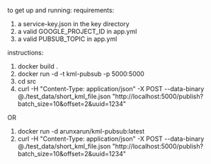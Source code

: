 to get up and running:
requirements:
1. a service-key.json in the key directory
1. a valid GOOGLE_PROJECT_ID in app.yml
1. a valid PUBSUB_TOPIC in app.yml

instructions:
1. docker build .
1. docker run -d -t kml-pubsub -p 5000:5000
1. cd src
1. curl -H "Content-Type: application/json" -X POST --data-binary  @./test_data/short_kml_file.json "http://localhost:5000/publish?batch_size=10&offset=2&uuid=1234"

OR

1. docker run -d  arunxarun/kml-pubsub:latest
1. curl -H "Content-Type: application/json" -X POST --data-binary  @./test_data/short_kml_file.json "http://localhost:5000/publish?batch_size=10&offset=2&uuid=1234"

